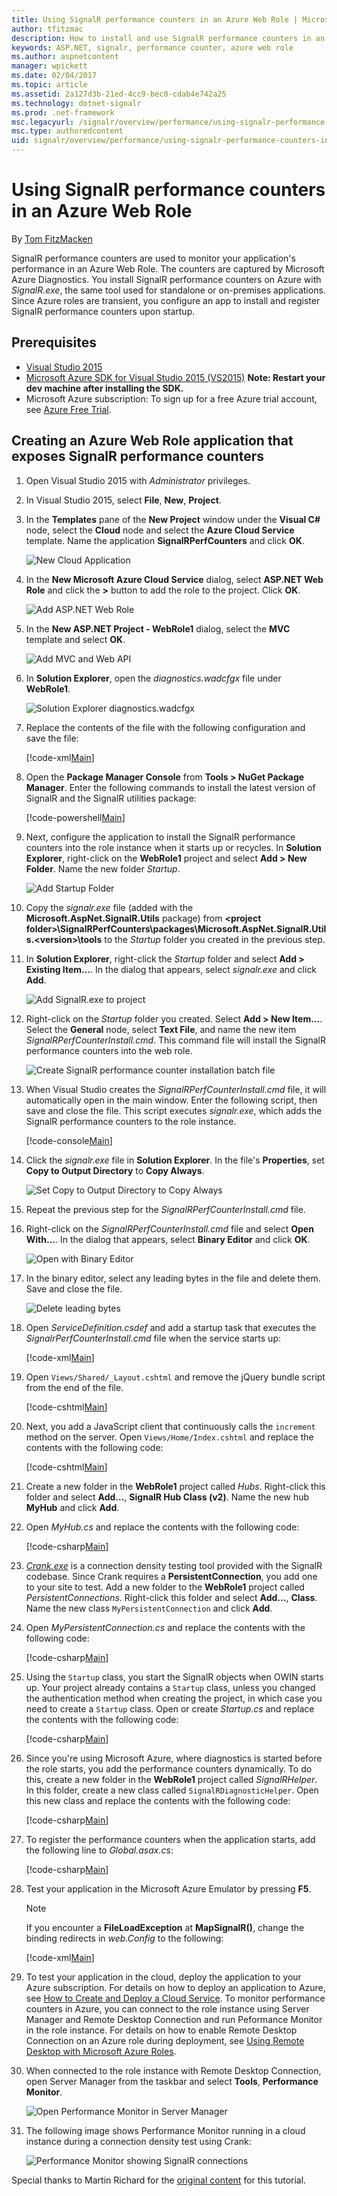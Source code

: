 ```yaml
---
title: Using SignalR performance counters in an Azure Web Role | Microsoft Docs
author: tfitzmac
description: How to install and use SignalR performance counters in an Azure Web Role.
keywords: ASP.NET, signalr, performance counter, azure web role
ms.author: aspnetcontent
manager: wpickett
ms.date: 02/04/2017
ms.topic: article
ms.assetid: 2a127d3b-21ed-4cc9-bec0-cdab4e742a25
ms.technology: dotnet-signalr
ms.prod: .net-framework
msc.legacyurl: /signalr/overview/performance/using-signalr-performance-counters-in-an-azure-web-role
msc.type: authoredcontent
uid: signalr/overview/performance/using-signalr-performance-counters-in-an-azure-web-role
---
```


# Using SignalR performance counters in an Azure Web Role

By [Tom FitzMacken](https://github.com/tfitzmac)

SignalR performance counters are used to monitor your application's performance in an Azure Web Role. The counters are captured by Microsoft Azure Diagnostics. You install SignalR performance counters on Azure with *SignalR.exe*, the same tool used for standalone or on-premises applications. Since Azure roles are transient, you configure an app to install and register SignalR performance counters upon startup.

## Prerequisites

* [Visual Studio 2015](https://www.visualstudio.com/vs/visual-studio-express/)
* [Microsoft Azure SDK for Visual Studio 2015 (VS2015)](https://azure.microsoft.com/en-us/downloads/) **Note: Restart your dev machine after installing the SDK.**
* Microsoft Azure subscription: To sign up for a free Azure trial account, see [Azure Free Trial](https://azure.microsoft.com/free/).

## Creating an Azure Web Role application that exposes SignalR performance counters

1. Open Visual Studio 2015 with *Administrator* privileges.

2. In Visual Studio 2015, select **File**, **New**, **Project**.

3. In the **Templates** pane of the **New Project** window under the **Visual C#** node, select the **Cloud** node and select the **Azure Cloud Service** template. Name the application **SignalRPerfCounters** and click **OK**.

   ![New Cloud Application](using-signalr-performance-counters-in-an-azure-web-role/_static/image1.png)
    
4. In the **New Microsoft Azure Cloud Service** dialog, select **ASP.NET Web Role** and click the **&gt;** button to add the role to the project. Click **OK**.

   ![Add ASP.NET Web Role](using-signalr-performance-counters-in-an-azure-web-role/_static/image2.png)
    
5. In the **New ASP.NET Project - WebRole1** dialog, select the **MVC** template and select **OK**.

   ![Add MVC and Web API](using-signalr-performance-counters-in-an-azure-web-role/_static/image3.png)
    
6. In **Solution Explorer**, open the *diagnostics.wadcfgx* file under **WebRole1**.

   ![Solution Explorer diagnostics.wadcfgx](using-signalr-performance-counters-in-an-azure-web-role/_static/image4.png)
    
7. Replace the contents of the file with the following configuration and save the file:

   [!code-xml[Main](using-signalr-performance-counters-in-an-azure-web-role/samples/sample1.xml)]
    
8. Open the **Package Manager Console** from **Tools &gt; NuGet Package Manager**. Enter the following commands to install the latest version of SignalR and the SignalR utilities package:

   [!code-powershell[Main](using-signalr-performance-counters-in-an-azure-web-role/samples/sample2.ps1)]
    
9. Next, configure the application to install the SignalR performance counters into the role instance when it starts up or recycles. In **Solution Explorer**, right-click on the **WebRole1** project and select **Add &gt; New Folder**. Name the new folder *Startup*.

   ![Add Startup Folder](using-signalr-performance-counters-in-an-azure-web-role/_static/image5.png)
    
10. Copy the *signalr.exe* file (added with the **Microsoft.AspNet.SignalR.Utils** package) from **&lt;project folder&gt;\SignalRPerfCounters\packages\Microsoft.AspNet.SignalR.Utils.&lt;version&gt;\tools** to the *Startup* folder you created in the previous step.

11. In **Solution Explorer**, right-click the *Startup* folder and select **Add &gt; Existing Item...**. In the dialog that appears, select *signalr.exe* and click **Add**.

    ![Add SignalR.exe to project](using-signalr-performance-counters-in-an-azure-web-role/_static/image6.png)
    
12. Right-click on the *Startup* folder you created. Select **Add &gt; New Item...**. Select the **General** node, select **Text File**, and name the new item *SignalRPerfCounterInstall.cmd*. This command file will install the SignalR performance counters into the web role.

    ![Create SignalR performance counter installation batch file](using-signalr-performance-counters-in-an-azure-web-role/_static/image7.png)
     
13. When Visual Studio creates the *SignalRPerfCounterInstall.cmd* file, it will automatically open in the main window. Enter the following script, then save and close the file. This script executes *signalr.exe*, which adds the SignalR performance counters to the role instance.

    [!code-console[Main](using-signalr-performance-counters-in-an-azure-web-role/samples/sample3.cmd)]
    
14. Click the *signalr.exe* file in **Solution Explorer**. In the file's **Properties**, set **Copy to Output Directory** to **Copy Always**.

    ![Set Copy to Output Directory to Copy Always](using-signalr-performance-counters-in-an-azure-web-role/_static/image8.png)
    
15. Repeat the previous step for the *SignalRPerfCounterInstall.cmd* file.

    
16. Right-click on the *SignalRPerfCounterInstall.cmd* file and select **Open With...**. In the dialog that appears, select **Binary Editor** and click **OK**.

    ![Open with Binary Editor](using-signalr-performance-counters-in-an-azure-web-role/_static/image9.png)
    
17. In the binary editor, select any leading bytes in the file and delete them. Save and close the file.

    ![Delete leading bytes](using-signalr-performance-counters-in-an-azure-web-role/_static/image10.png)
    
18. Open *ServiceDefinition.csdef* and add a startup task that executes the *SignalrPerfCounterInstall.cmd* file when the service starts up:

    [!code-xml[Main](using-signalr-performance-counters-in-an-azure-web-role/samples/sample4.xml?highlight=4-7)]
    
19. Open `Views/Shared/_Layout.cshtml` and remove the jQuery bundle script from the end of the file.

    [!code-cshtml[Main](using-signalr-performance-counters-in-an-azure-web-role/samples/sample5.cshtml)]
    
20. Next, you add a JavaScript client that continuously calls the `increment` method on the server. Open `Views/Home/Index.cshtml` and replace the contents with the following code:

    [!code-cshtml[Main](using-signalr-performance-counters-in-an-azure-web-role/samples/sample6.cshtml)]
    
21. Create a new folder in the **WebRole1** project called *Hubs*. Right-click this folder and select **Add...**, **SignalR Hub Class (v2)**. Name the new hub **MyHub** and click **Add**.

22. Open *MyHub.cs* and replace the contents with the following code:

    [!code-csharp[Main](using-signalr-performance-counters-in-an-azure-web-role/samples/sample7.cs)]
    
23. *[Crank.exe](signalr-connection-density-testing-with-crank.md)* is a connection density testing tool provided with the SignalR codebase. Since Crank requires a **PersistentConnection**, you add one to your site to test. Add a new folder to the **WebRole1** project called *PersistentConnections*. Right-click this folder and select **Add...**, **Class**. Name the new class `MyPersistentConnection` and click **Add**.

24. Open *MyPersistentConnection.cs* and replace the contents with the following code:

    [!code-csharp[Main](using-signalr-performance-counters-in-an-azure-web-role/samples/sample8.cs)]
    
25. Using the `Startup` class, you start the SignalR objects when OWIN starts up. Your project already contains a `Startup` class, unless you changed the authentication method when creating the project, in which case you need to create a `Startup` class. Open or create *Startup.cs* and replace the contents with the following code:

    [!code-csharp[Main](using-signalr-performance-counters-in-an-azure-web-role/samples/sample9.cs)]
    
26. Since you're using Microsoft Azure, where diagnostics is started before the role starts, you add the performance counters dynamically. To do this, create a new folder in the **WebRole1** project called *SignalRHelper*. In this folder, create a new class called `SignalRDiagnosticHelper`. Open this new class and replace the contents with the following code:

    [!code-csharp[Main](using-signalr-performance-counters-in-an-azure-web-role/samples/sample10.cs)]
    
27. To register the performance counters when the application starts, add the following line to *Global.asax.cs*:

    [!code-csharp[Main](using-signalr-performance-counters-in-an-azure-web-role/samples/sample11.cs?highlight=11)]
    
28. Test your application in the Microsoft Azure Emulator by pressing **F5**.

    > [!NOTE]
    > If you encounter a **FileLoadException** at **MapSignalR()**, change the binding redirects in *web.Config* to the following:

    [!code-xml[Main](using-signalr-performance-counters-in-an-azure-web-role/samples/sample12.xml?highlight=3,7)]
    
29. To test your application in the cloud, deploy the application to your Azure subscription. For details on how to deploy an application to Azure, see [How to Create and Deploy a Cloud Service](https://www.windowsazure.com/documentation/articles/cloud-services-how-to-create-deploy/). To monitor performance counters in Azure, you can connect to the role instance using Server Manager and Remote Desktop Connection and run Peformance Monitor in the role instance. For details on how to enable Remote Desktop Connection on an Azure role during deployment, see [Using Remote Desktop with Microsoft Azure Roles](https://msdn.microsoft.com/library/windowsazure/gg443832.aspx).

30. When connected to the role instance with Remote Desktop Connection, open Server Manager from the taskbar and select **Tools**, **Performance Monitor**.

    ![Open Performance Monitor in Server Manager](using-signalr-performance-counters-in-an-azure-web-role/_static/image11.png)
    
31. The following image shows Performance Monitor running in a cloud instance during a connection density test using Crank:

    ![Performance Monitor showing SignalR connections](using-signalr-performance-counters-in-an-azure-web-role/_static/image12.png)

Special thanks to Martin Richard for the [original content](https://blogs.msdn.com/b/mgrichard/archive/2014/01/21/capturing-signalr-2-0-performance-counters-in-azure-using-windows-azure-diagnostics-wad.aspx) for this tutorial.
